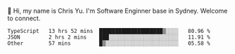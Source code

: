 👋 Hi, my name is Chris Yu. I'm Software Enginner base in Sydney. Welcome to connect.

<!--START_SECTION:waka-->

```text
TypeScript   13 hrs 52 mins  ████████████████████▒░░░░   80.96 %
JSON         2 hrs 2 mins    ███░░░░░░░░░░░░░░░░░░░░░░   11.91 %
Other        57 mins         █▒░░░░░░░░░░░░░░░░░░░░░░░   05.58 %
```

<!--END_SECTION:waka-->
